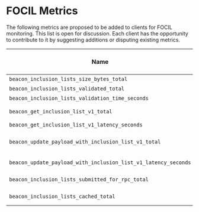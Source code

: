 # FOCIL Metrics

The following metrics are proposed to be added to clients for FOCIL monitoring. This list is open for discussion. Each client has the opportunity to contribute to it by suggesting additions or disputing existing metrics.

| Name | Metric type | Usage | Sample collection event |
|--------------------------------------------|-------------|-------------------------------------------------------------|----------------------|
| `beacon_inclusion_lists_size_bytes_total`            | Counter   | Byte size of the inclusion list  |      |
| `beacon_inclusion_lists_validated_total`           | Counter   | Number of validated inclusion lists |      |
| `beacon_inclusion_lists_validation_time_seconds`  | Histogram | Time to validate inclusion list  |  |
| `beacon_get_inclusion_list_v1_total`           | Counter   | Number of getInclusionListV1 requests |      |
| `beacon_get_inclusion_list_v1_latency_seconds`  | Histogram | Latency for getInclusionListV1 |  |
| `beacon_update_payload_with_inclusion_list_v1_total`  | Counter   | Number of updatePayloadWithInclusionListV1 requests |    |
| `beacon_update_payload_with_inclusion_list_v1_latency_seconds`  | Histogram | Latency for updatePayloadWithInclusionListV1   |   |
| `beacon_inclusion_lists_submitted_for_rpc_total`  | Counter   | Number of inclusion lists submitted for RPC |     |
| `beacon_inclusion_lists_cached_total`  | Counter   | Number of cached inclusion lists in slot N-1 |     |

